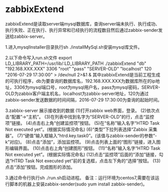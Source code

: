 # zabbixExtend

zabbixExtend是读取server端mysql数据库，查询server端未执行、执行成功、执行失败、正在执行、执行异常和已经执行的流程数目然后通过zabbix-sender发送给zabbix-server。

1.进入mysqlInstaller目录执行sh ./installMySql.sh安装mysql库文件。

2.以下命令写入run.sh文件
export LD_LIBRARY_PATH=/usr/lib/:LD_LIBRARY_PATH
./zabbixExtend "db" "192.168.XXX.XXX" 3306 "root" "pass" "SERVER-OLD" "localhost" 120 "2016-07-29 17:30:00" > /dev/null 2>&1 &
其中zabbixExtend是当前工程生成的可执行程序，db为要查询的数据库名，192.168.XXX.XXX为数据库所在的ip地址，3306为mysql端口号，root为mysql用户名，pass为mysql密码，SERVER-OLD为zabbix客户端主机名，localhost为zabbix-server地址，120为通过zabbix-sender发送数据的时间间隔，2016-07-29 17:30:00为查询的起始时间。

3.zabbix-server 展示接收到的数据
(1)打开zabbix web界面，登录。
(2)依次点击“配置”->“主机”。
(3)在列表中找到名字为“SERVER-OLD”的行，点击“监控项”链接。
(4)点击右上角“创建监控项”按钮。
(5)在“名称”输入名字“HTRD Task Not executed yet”。(根据实际情况命名)
(6)“类型”下拉列表选择“Zabbix 采集器”。
(7)“键值”输入框输入“htrd.key.task0”。(该值与zabbix-sender的参数“-k”对应)。
(8)点击“添加”，添加监控项。
(9)点击列表上面的“图形”链接，进入图形编辑界面。
(10)点击右上角“创建图形”按钮。
(11)“名称”输入名字“HTRD Task Not executed yet”。(根据实际情况命名)
(12)点击“监控项”后面的“添加”链接，勾选“HTRD Task Not executed yet”前的复选框，点击左下角的“选择”按钮。
(13)点击“添加”按钮。完成图形的添加。

3.通过命令行执行sh ./run.sh启动进程。
备注：运行环境为centos7,需要在该运行脚本的机器上安装zabbix-sender(sudo yum install zabbix-sender)。
